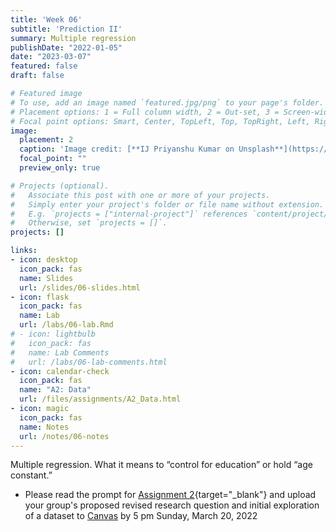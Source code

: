```yaml
---
title: 'Week 06'
subtitle: 'Prediction II'
summary: Multiple regression
publishDate: "2022-01-05"
date: "2023-03-07"
featured: false
draft: false

# Featured image
# To use, add an image named `featured.jpg/png` to your page's folder.
# Placement options: 1 = Full column width, 2 = Out-set, 3 = Screen-width
# Focal point options: Smart, Center, TopLeft, Top, TopRight, Left, Right, BottomLeft, Bottom, BottomRight
image:
  placement: 2
  caption: 'Image credit: [**IJ Priyanshu Kumar on Unsplash**](https://unsplash.com/photos/9r_EfAkO9Yk)'
  focal_point: ""
  preview_only: true

# Projects (optional).
#   Associate this post with one or more of your projects.
#   Simply enter your project's folder or file name without extension.
#   E.g. `projects = ["internal-project"]` references `content/project/deep-learning/index.md`.
#   Otherwise, set `projects = []`.
projects: []

links:
- icon: desktop
  icon_pack: fas
  name: Slides
  url: /slides/06-slides.html
- icon: flask
  icon_pack: fas
  name: Lab
  url: /labs/06-lab.Rmd
# - icon: lightbulb
#   icon_pack: fas
#   name: Lab Comments
#   url: /labs/06-lab-comments.html
- icon: calendar-check
  icon_pack: fas
  name: "A2: Data"
  url: /files/assignments/A2_Data.html
- icon: magic
  icon_pack: fas
  name: Notes
  url: /notes/06-notes
---
```


Multiple regression. What it means to “control for education” or hold “age constant.”


- Please read the prompt for [Assignment 2](/files/assignments/A2_Data.html){target="_blank"} and upload your group's proposed revised research question and initial exploration of a dataset to [Canvas](https://canvas.brown.edu/courses/1087979/assignments/7870539) by 5 pm Sunday, March 20, 2022
